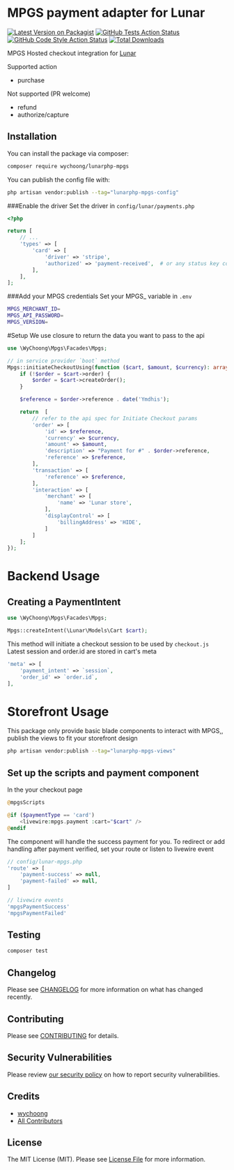 # MPGS payment adapter for Lunar

[![Latest Version on Packagist](https://img.shields.io/packagist/v/wychoong/lunarphp-mpgs.svg?style=flat-square)](https://packagist.org/packages/wychoong/lunarphp-mpgs)
[![GitHub Tests Action Status](https://img.shields.io/github/actions/workflow/status/wychoong/lunarphp-mpgs/run-tests.yml?branch=main&label=tests&style=flat-square)](https://github.com/wychoong/lunarphp-mpgs/actions?query=workflow%3Arun-tests+branch%3Amain)
[![GitHub Code Style Action Status](https://img.shields.io/github/actions/workflow/status/wychoong/lunarphp-mpgs/fix-php-code-style-issues.yml?branch=main&label=code%20style&style=flat-square)](https://github.com/wychoong/lunarphp-mpgs/actions?query=workflow%3A"Fix+PHP+code+style+issues"+branch%3Amain)
[![Total Downloads](https://img.shields.io/packagist/dt/wychoong/lunarphp-mpgs.svg?style=flat-square)](https://packagist.org/packages/wychoong/lunarphp-mpgs)

MPGS Hosted checkout integration for [Lunar](https://github.com/lunarphp/lunar)

Supported action
- purchase
  
Not supported (PR welcome)
- refund
- authorize/capture

## Installation

You can install the package via composer:

```bash
composer require wychoong/lunarphp-mpgs
```

You can publish the config file with:

```bash
php artisan vendor:publish --tag="lunarphp-mpgs-config"
```

###Enable the driver
Set the driver in `config/lunar/payments.php`
```php
<?php

return [
    // ...
    'types' => [
        'card' => [
            'driver' => 'stripe',
            'authorized' => 'payment-received',  # or any status key configured in lunar.orders.statuses
        ],
    ],
];
```

###Add your MPGS credentials
Set your MPGS_ variable in `.env`

```bash
MPGS_MERCHANT_ID=
MPGS_API_PASSWORD=
MPGS_VERSION=
```

#Setup
We use closure to return the data you want to pass to the api

```php
use \WyChoong\Mpgs\Facades\Mpgs;

// in service provider `boot` method
Mpgs::initiateCheckoutUsing(function ($cart, $amount, $currency): array {
    if (!$order = $cart->order) {
        $order = $cart->createOrder();
    }

    $reference = $order->reference . date('Ymdhis');

    return  [
        // refer to the api spec for Initiate Checkout params
        'order' => [
            'id' => $reference,
            'currency' => $currency,
            'amount' => $amount,
            'description' => "Payment for #" . $order->reference,
            'reference' => $reference,
        ],
        'transaction' => [
            'reference' => $reference,
        ],
        'interaction' => [
            'merchant' => [
                'name' => 'Lunar store',
            ],
            'displayControl' => [
                'billingAddress' => 'HIDE',
            ]
        ]
    ];
});
```

# Backend Usage

## Creating a PaymentIntent

```php
use \WyChoong\Mpgs\Facades\Mpgs;

Mpgs::createIntent(\Lunar\Models\Cart $cart);
```

This method will initiate a checkout session to be used by `checkout.js`
Latest session and order.id are stored in cart's meta
```php
'meta' => [
    'payment_intent' => `session`,
    'order_id' => `order.id`,
],
```

# Storefront Usage

This package only provide basic blade components to interact with MPGS,, publish the views to fit your storefront design

```bash
php artisan vendor:publish --tag="lunarphp-mpgs-views"
```

## Set up the scripts and payment component

In the your checkout page
```php
@mpgsScripts

@if ($paymentType == 'card')
    <livewire:mpgs.payment :cart="$cart" />
@endif
```

The component will handle the success payment for you.
To redirect or add handling after payment verified, set your route or listen to livewire event

```php
// config/lunar-mpgs.php
'route' => [
    'payment-success' => null,
    'payment-failed' => null,
]

// livewire events
'mpgsPaymentSuccess'
'mpgsPaymentFailed'
```

## Testing

```bash
composer test
```

## Changelog

Please see [CHANGELOG](CHANGELOG.md) for more information on what has changed recently.

## Contributing

Please see [CONTRIBUTING](CONTRIBUTING.md) for details.

## Security Vulnerabilities

Please review [our security policy](../../security/policy) on how to report security vulnerabilities.

## Credits

- [wychoong](https://github.com/wychoong)
- [All Contributors](../../contributors)

## License

The MIT License (MIT). Please see [License File](LICENSE.md) for more information.

